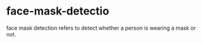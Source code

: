 # face-mask-detectio
face mask detection refers to detect whether a person is wearing a mask or not.
